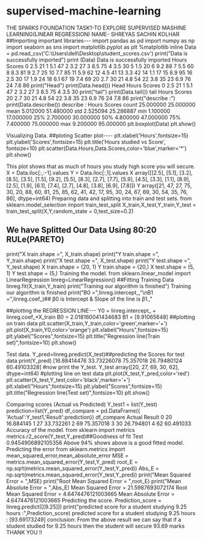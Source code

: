 # supervised-machine-learning
THE SPARKS FOUNDATION
TASK1-TO EXPLORE SUPERVISED MASHINE LEARNING(LINEAR REGRESSION)
NAME- SHREYAS SACHIN KOLHAR
##Importing important libraries---
import pandas as pd
import numpy as np
import seaborn as sns
import matplotlib.pyplot as plt
%matplotlib inline
Data = pd.read_csv('C:\\Users\\dell\\Desktop\\student_scores.csv')
print("Data is successfully imported")
print (Data)
Data is successfully imported
    Hours  Scores
0     2.5      21
1     5.1      47
2     3.2      27
3     8.5      75
4     3.5      30
5     1.5      20
6     9.2      88
7     5.5      60
8     8.3      81
9     2.7      25
10    7.7      85
11    5.9      62
12    4.5      41
13    3.3      42
14    1.1      17
15    8.9      95
16    2.5      30
17    1.9      24
18    6.1      67
19    7.4      69
20    2.7      30
21    4.8      54
22    3.8      35
23    6.9      76
24    7.8      86
print("Head")
print(Data.head())
Head
   Hours  Scores
0    2.5      21
1    5.1      47
2    3.2      27
3    8.5      75
4    3.5      30
print("tail")
print(Data.tail())
tail
    Hours  Scores
20    2.7      30
21    4.8      54
22    3.8      35
23    6.9      76
24    7.8      86
print("describe :")
print(Data.describe())
describe :
           Hours     Scores
count  25.000000  25.000000
mean    5.012000  51.480000
std     2.525094  25.286887
min     1.100000  17.000000
25%     2.700000  30.000000
50%     4.800000  47.000000
75%     7.400000  75.000000
max     9.200000  95.000000
plt.boxplot(Data)
plt.show()

Visualizing Data.
##ploting Scatter plot----
plt.xlabel('Hours',fontsize=15)
plt.ylabel('Scores',fontsize=15)
plt.title('Hours studied vs Score', fontsize=10)
plt.scatter(Data.Hours,Data.Scores,color='blue',marker='*')
plt.show()

This plot shows that as much of hours you study high score you will secure.
X = Data.iloc[:,:-1].values
Y = Data.iloc[:,1].values
X
array([[2.5],
       [5.1],
       [3.2],
       [8.5],
       [3.5],
       [1.5],
       [9.2],
       [5.5],
       [8.3],
       [2.7],
       [7.7],
       [5.9],
       [4.5],
       [3.3],
       [1.1],
       [8.9],
       [2.5],
       [1.9],
       [6.1],
       [7.4],
       [2.7],
       [4.8],
       [3.8],
       [6.9],
       [7.8]])
Y
array([21, 47, 27, 75, 30, 20, 88, 60, 81, 25, 85, 62, 41, 42, 17, 95, 30,
       24, 67, 69, 30, 54, 35, 76, 86], dtype=int64)
Preparing data and splitting into train and test sets.
from sklearn.model_selection import train_test_split
X_train,X_test,Y_train,Y_test = train_test_split(X,Y,random_state = 0,test_size=0.2)
## We have Splitted Our Data Using 80:20 RULe(PARETO)
print("X train.shape =", X_train.shape)
print("Y train.shape =", Y_train.shape)
print("X test.shape =", X_test.shape)
print("Y test.shape =", Y_test.shape)
X train.shape = (20, 1)
Y train.shape = (20,)
X test.shape = (5, 1)
Y test.shape = (5,)
Training the model.
from sklearn.linear_model import LinearRegression
linreg=LinearRegression()
##Fitting Training Data
linreg.fit(X_train,Y_train)
print("Training our algorithm is finished")
Training our algorithm is finished
print("B0 =",linreg.intercept_,"\nB1 =",linreg.coef_)## β0 is Intercept & Slope of the line is β1.,"

##plotting the REGRESSION LINE---
Y0 = linreg.intercept_ + linreg.coef_*X_train
B0 = 2.018160041434683 
B1 = [9.91065648]
##plotting on train data
plt.scatter(X_train,Y_train,color='green',marker='+')
plt.plot(X_train,Y0,color='orange')
plt.xlabel("Hours",fontsize=15)
plt.ylabel("Scores",fontsize=15)
plt.title("Regression line(Train set)",fontsize=10)
plt.show()

Test data.
Y_pred=linreg.predict(X_test)##predicting the Scores for test data
print(Y_pred)
[16.88414476 33.73226078 75.357018   26.79480124 60.49103328]
#now print the Y_test.
Y_test
array([20, 27, 69, 30, 62], dtype=int64)
#plotting line on test data
plt.plot(X_test,Y_pred,color='red')
plt.scatter(X_test,Y_test,color='black',marker='+')
plt.xlabel("Hours",fontsize=15)
plt.ylabel("Scores",fontsize=15)
plt.title("Regression line(Test set)",fontsize=10)
plt.show()

Comparing scores (Actual vs Predicted)
Y_test1 = list(Y_test)
prediction=list(Y_pred)
df_compare = pd.DataFrame({ 'Actual':Y_test1,'Result':prediction})
df_compare
Actual	Result
0	20	16.884145
1	27	33.732261
2	69	75.357018
3	30	26.794801
4	62	60.491033
Accuracy of the model.
from sklearn import metrics
metrics.r2_score(Y_test,Y_pred)##Goodness of fit Test
0.9454906892105356
Above 94% shows above is a good fitted model.
Predicting the error
from sklearn.metrics import mean_squared_error,mean_absolute_error
MSE = metrics.mean_squared_error(Y_test,Y_pred)
root_E = np.sqrt(metrics.mean_squared_error(Y_test,Y_pred))
Abs_E = np.sqrt(metrics.mean_squared_error(Y_test,Y_pred))
print("Mean Squared Error = ",MSE)
print("Root Mean Squared Error = ",root_E)
print("Mean Absolute Error = ",Abs_E)
Mean Squared Error =  21.5987693072174
Root Mean Squared Error =  4.6474476121003665
Mean Absolute Error =  4.6474476121003665
Predicting the score.
Prediction_score = linreg.predict([[9.25]])
print("predicted score for a student studying 9.25 hours :",Prediction_score)
predicted score for a student studying 9.25 hours : [93.69173249]
conclusion:
From the above result we can say that if a student studied for 9.25 hours then the student will secure 93.69 marks
THANK YOU !!
